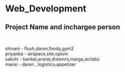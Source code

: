 # Web_Development
## Project Name and inchargee person <br>
<br>

shivani - flush,daren,foody,gym2 <br>
priyanka - airspace,site,opium <br>
sakshi - banker,ararat,dreamrs,marga,arclabs <br>
mansi - daren , logistico,appetizer <br>
